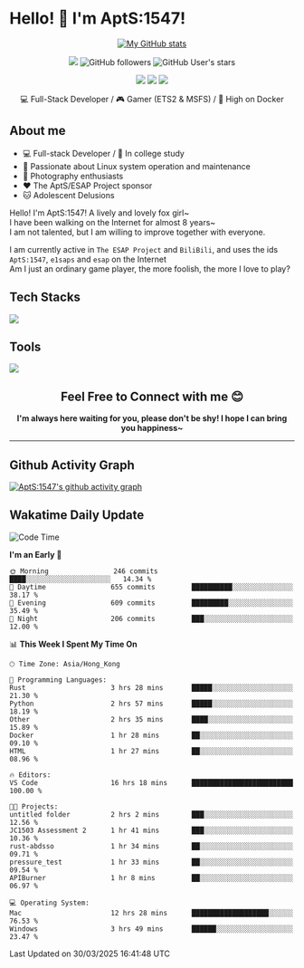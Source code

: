 # Hello! 👋 I'm AptS:1547! 

<div align="center">

 [![My GitHub stats](https://github-readme-stats.vercel.app/api?username=AptS-1547&show_icons=true&theme=transparent)](https://github.com/AptS-1547)

 ![](https://komarev.com/ghpvc/?username=AptS-1547&color=blue&style=flat-square)
 ![GitHub followers](https://img.shields.io/github/followers/AptS-1547?style=flat-square)
 ![GitHub User's stars](https://img.shields.io/github/stars/AptS-1547?style=flat-square)
 
 [![](https://img.shields.io/badge/website-4493f8?style=for-the-badge&logo=About.me&logoColor=white)](https://esaps.net/)
 [![](https://img.shields.io/badge/RSS-4493f8?style=for-the-badge&logo=rss&logoColor=white)](https://esaps.net/feed/)
 [![](https://img.shields.io/badge/Email-4493f8?style=for-the-badge&logo=gmail&logoColor=white)](mailto:apts-1547@esaps.net)

 💻 Full-Stack Developer / 🎮 Gamer (ETS2 & MSFS) / 🐋 High on Docker

</div>

## About me

- 💻 Full-stack Developer / 🏫 In college study
- 📶 Passionate about Linux system operation and maintenance
- 📸 Photography enthusiasts
- ❤ The AptS/ESAP Project sponsor
- 🐱 Adolescent Delusions

Hello! I'm AptS:1547! A lively and lovely fox girl~  
I have been walking on the Internet for almost 8 years~  
I am not talented, but I am willing to improve together with everyone.  

I am currently active in `The ESAP Project` and `BiliBili`, and uses the ids `AptS:1547`, `e1saps` and `esap` on the Internet  
Am I just an ordinary game player, the more foolish, the more I love to play?  

## Tech Stacks
<a href="https://skillicons.dev">
  <img src="https://skillicons.dev/icons?i=py,arduino,php,html,css,javascript,typescript,bash,java,kotlin,vue,go,nodejs,cpp,rust,tailwind" />
</a>
   
## Tools

<a href="https://skillicons.dev">
  <img src="https://skillicons.dev/icons?i=ae,pr,ps,au,blender,visualstudio,vscode,androidstudio,idea,anaconda,gradle,maven,npm,vite,yarn,cloudflare,docker,git,github,githubactions,jenkins,nginx,workers,wordpress,sentry,grafana,prometheus,postgres,mysql,mongodb,redis" />
</a>

## <div align="center"> Feel Free to Connect with me 😊 </div>

**<div align="center">I'm always here waiting for you, please don't be shy! I hope I can bring you happiness~</div>**

----------------------

## Github Activity Graph

[![AptS:1547's github activity graph](https://github-readme-activity-graph.vercel.app/graph?username=AptS-1547&theme=react-dark)](https://github.com/AptS-1547)

## Wakatime Daily Update

<!--START_SECTION:waka-->
![Code Time](http://img.shields.io/badge/Code%20Time-370%20hrs%2019%20mins-blue)

**I'm an Early 🐤** 

```text
🌞 Morning                246 commits         ████░░░░░░░░░░░░░░░░░░░░░   14.34 % 
🌆 Daytime                655 commits         ██████████░░░░░░░░░░░░░░░   38.17 % 
🌃 Evening                609 commits         █████████░░░░░░░░░░░░░░░░   35.49 % 
🌙 Night                  206 commits         ███░░░░░░░░░░░░░░░░░░░░░░   12.00 % 
```


📊 **This Week I Spent My Time On** 

```text
🕑︎ Time Zone: Asia/Hong_Kong

💬 Programming Languages: 
Rust                     3 hrs 28 mins       █████░░░░░░░░░░░░░░░░░░░░   21.30 % 
Python                   2 hrs 57 mins       █████░░░░░░░░░░░░░░░░░░░░   18.19 % 
Other                    2 hrs 35 mins       ████░░░░░░░░░░░░░░░░░░░░░   15.89 % 
Docker                   1 hr 28 mins        ██░░░░░░░░░░░░░░░░░░░░░░░   09.10 % 
HTML                     1 hr 27 mins        ██░░░░░░░░░░░░░░░░░░░░░░░   08.96 % 

🔥 Editors: 
VS Code                  16 hrs 18 mins      █████████████████████████   100.00 % 

🐱‍💻 Projects: 
untitled folder          2 hrs 2 mins        ███░░░░░░░░░░░░░░░░░░░░░░   12.56 % 
JC1503 Assessment 2      1 hr 41 mins        ███░░░░░░░░░░░░░░░░░░░░░░   10.36 % 
rust-abdsso              1 hr 34 mins        ██░░░░░░░░░░░░░░░░░░░░░░░   09.71 % 
pressure_test            1 hr 33 mins        ██░░░░░░░░░░░░░░░░░░░░░░░   09.54 % 
APIBurner                1 hr 8 mins         ██░░░░░░░░░░░░░░░░░░░░░░░   06.97 % 

💻 Operating System: 
Mac                      12 hrs 28 mins      ███████████████████░░░░░░   76.53 % 
Windows                  3 hrs 49 mins       ██████░░░░░░░░░░░░░░░░░░░   23.47 % 
```


 Last Updated on 30/03/2025 16:41:48 UTC
<!--END_SECTION:waka-->

